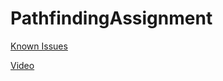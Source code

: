 # PathfindingAssignment

[Known Issues](https://github.com/Stephen321/PathfindingAssignment/issues/1)

[Video](https://youtu.be/9b_zXSMimd8)
